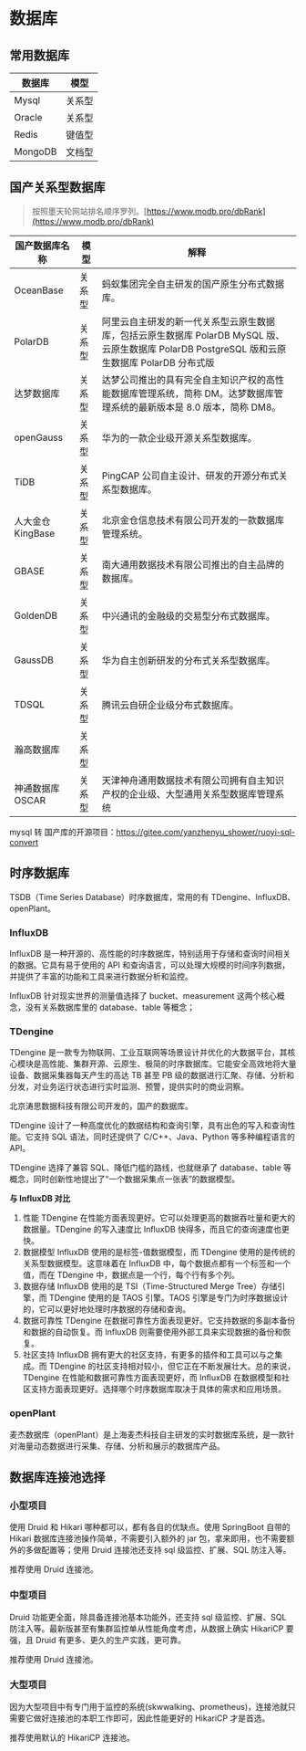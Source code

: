 # 数据库

## 常用数据库

| 数据库  | 模型   |
| ------- | ------ |
| Mysql   | 关系型 |
| Oracle  | 关系型 |
| Redis   | 键值型 |
| MongoDB | 文档型 |

## 国产关系型数据库

> 按照墨天轮网站排名顺序罗列。[https://www.modb.pro/dbRank](https://www.modb.pro/dbRank)

| 国产数据库名称    | 模型   | 解释                                                                                                                                           |
| ----------------- | ------ | ---------------------------------------------------------------------------------------------------------------------------------------------- |
| OceanBase         | 关系型 | 蚂蚁集团完全自主研发的国产原生分布式数据库。                                                                                                   |
| PolarDB           | 关系型 | 阿里云自主研发的新一代关系型云原生数据库，包括云原生数据库 PolarDB MySQL 版、云原生数据库 PolarDB PostgreSQL 版和云原生数据库 PolarDB 分布式版 |
| 达梦数据库        | 关系型 | 达梦公司推出的具有完全自主知识产权的高性能数据库管理系统，简称 DM。达梦数据库管理系统的最新版本是 8.0 版本，简称 DM8。                         |
| openGauss         | 关系型 | 华为的一款企业级开源关系型数据库。                                                                                                             |
| TiDB              | 关系型 | PingCAP 公司自主设计、研发的开源分布式关系型数据库。                                                                                           |
| 人大金仓 KingBase | 关系型 | 北京金仓信息技术有限公司开发的一款数据库管理系统。                                                                                             |
| GBASE             | 关系型 | 南大通用数据技术有限公司推出的自主品牌的数据库。                                                                                               |
| GoldenDB          | 关系型 | 中兴通讯的金融级的交易型分布式数据库。                                                                                                         |
| GaussDB           | 关系型 | 华为自主创新研发的分布式关系型数据库。                                                                                                         |
| TDSQL             | 关系型 | 腾讯云自研企业级分布式数据库。                                                                                                                 |
| 瀚高数据库        | 关系型 |                                                                                                                                                |
| 神通数据库 OSCAR  | 关系型 | 天津神舟通用数据技术有限公司拥有自主知识产权的企业级、大型通用关系型数据库管理系统                                                             |

mysql 转 国产库的开源项目：https://gitee.com/yanzhenyu_shower/ruoyi-sql-convert  

## 时序数据库

TSDB（Time Series Database）时序数据库，常用的有 TDengine、InfluxDB、openPlant。

### InfluxDB

InfluxDB 是一种开源的、高性能的时序数据库，特别适用于存储和查询时间相关的数据。它具有易于使用的 API 和查询语言，可以处理大规模的时间序列数据，并提供了丰富的功能和工具来进行数据分析和监控。

InfluxDB 针对现实世界的测量值选择了 bucket、measurement 这两个核心概念，没有关系数据库里的 database、table 等概念；

### TDengine

TDengine 是一款专为物联网、工业互联网等场景设计并优化的大数据平台，其核心模块是高性能、集群开源、云原生、极简的时序数据库。它能安全高效地将大量设备、数据采集器每天产生的高达 TB 甚至 PB 级的数据进行汇聚、存储、分析和分发，对业务运行状态进行实时监测、预警，提供实时的商业洞察。

北京涛思数据科技有限公司开发的，国产的数据库。

TDengine 设计了一种高度优化的数据结构和查询引擎，具有出色的写入和查询性能。它支持 SQL 语法，同时还提供了 C/C++、Java、Python 等多种编程语言的 API。

TDengine 选择了兼容 SQL、降低门槛的路线，也就继承了 database、table 等概念，同时创新性地提出了“一个数据采集点一张表”的数据模型。

**与 InfluxDB 对比**

1. 性能 TDengine 在性能方面表现更好。它可以处理更高的数据吞吐量和更大的数据量。TDengine 的写入速度比 InfluxDB 快得多，而且它的查询速度也更快。
2. 数据模型 InfluxDB 使用的是标签-值数据模型，而 TDengine 使用的是传统的关系型数据模型。这意味着在 InfluxDB 中，每个数据点都有一个标签和一个值，而在 TDengine 中，数据点是一个行，每个行有多个列。
3. 数据存储 InfluxDB 使用的是 TSI（Time-Structured Merge Tree）存储引擎，而 TDengine 使用的是 TAOS 引擎。TAOS 引擎是专门为时序数据设计的，它可以更好地处理时序数据的存储和查询。
4. 数据可靠性 TDengine 在数据可靠性方面表现更好。它支持数据的多副本备份和数据的自动恢复。而 InfluxDB 则需要使用外部工具来实现数据的备份和恢复。
5. 社区支持 InfluxDB 拥有更大的社区支持，有更多的插件和工具可以与之集成。而 TDengine 的社区支持相对较小，但它正在不断发展壮大。总的来说，TDengine 在性能和数据可靠性方面表现更好，而 InfluxDB 在数据模型和社区支持方面表现更好。选择哪个时序数据库取决于具体的需求和应用场景。

### openPlant

麦杰数据库（openPlant）是上海麦杰科技自主研发的实时数据库系统，是一款针对海量动态数据进行采集、存储、分析和展示的数据库产品。

## 数据库连接池选择

### 小型项目

使用 Druid 和 Hikari 哪种都可以，都有各自的优缺点。使用 SpringBoot 自带的 Hikari 数据库连接池操作简单，不需要引入额外的 jar 包，拿来即用，也不需要额外的多做配置等；使用 Druid 连接池还支持 sql 级监控、扩展、SQL 防注入等。

推荐使用 Druid 连接池。

### 中型项目

Druid 功能更全面，除具备连接池基本功能外，还支持 sql 级监控、扩展、SQL 防注入等。最新版甚至有集群监控单从性能角度考虑，从数据上确实 HikariCP 要强，且 Druid 有更多、更久的生产实践，更可靠。

推荐使用 Druid 连接池。

### 大型项目

因为大型项目中有专门用于监控的系统(skwwalking、prometheus)，连接池就只需要它做好连接池的本职工作即可，因此性能更好的 HikariCP 才是首选。

推荐使用默认的 HikariCP 连接池。

